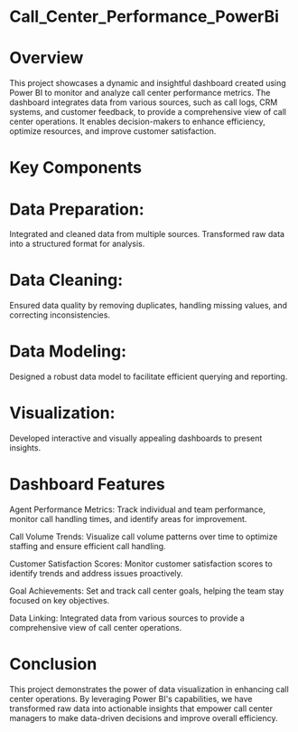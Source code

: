 # Call_Center_Performance_PowerBi
# Overview
This project showcases a dynamic and insightful dashboard created using Power BI to monitor and analyze call center performance metrics. The dashboard integrates data from various sources, such as call logs, CRM systems, and customer feedback, to provide a comprehensive view of call center operations. It enables decision-makers to enhance efficiency, optimize resources, and improve customer satisfaction.
# Key Components
# Data Preparation:
Integrated and cleaned data from multiple sources.
Transformed raw data into a structured format for analysis.
# Data Cleaning:
Ensured data quality by removing duplicates, handling missing values, and correcting inconsistencies.
# Data Modeling:
Designed a robust data model to facilitate efficient querying and reporting.
# Visualization:
Developed interactive and visually appealing dashboards to present insights.

# Dashboard Features
Agent Performance Metrics: Track individual and team performance, monitor call handling times, and identify areas for improvement.

Call Volume Trends: Visualize call volume patterns over time to optimize staffing and ensure efficient call handling.

Customer Satisfaction Scores: Monitor customer satisfaction scores to identify trends and address issues proactively.

Goal Achievements: Set and track call center goals, helping the team stay focused on key objectives.

Data Linking: Integrated data from various sources to provide a comprehensive view of call center operations.

# Conclusion
This project demonstrates the power of data visualization in enhancing call center operations. By leveraging Power BI's capabilities, we have transformed raw data into actionable insights that empower call center managers to make data-driven decisions and improve overall efficiency.

